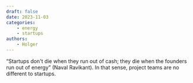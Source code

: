```yaml
---
draft: false
date: 2023-11-03
categories:
    - energy
    - startups
authors:
    - Holger
---
```


“Startups don't die when they run out of cash; they die when the founders run out of energy” (Naval Ravikant). In that sense, project teams are no different to startups.